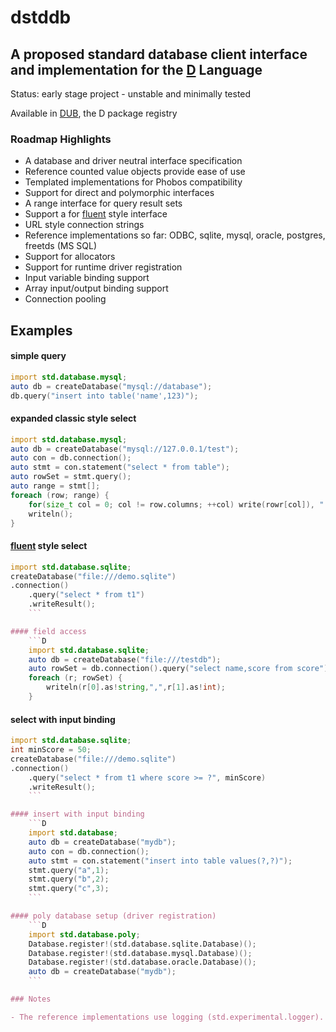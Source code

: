 # dstddb
## A proposed standard database client interface and implementation for the [D](http://dlang.org) Language

Status: early stage project - unstable and minimally tested

Available in [DUB](https://code.dlang.org/packages/dstddb), the D package registry

### Roadmap Highlights
- A database and driver neutral interface specification
- Reference counted value objects provide ease of use
- Templated implementations for Phobos compatibility 
- Support for direct and polymorphic interfaces
- A range interface for query result sets
- Support a for [fluent](http://en.wikipedia.org/wiki/Fluent_interface) style interface
- URL style connection strings
- Reference implementations so far: ODBC, sqlite, mysql, oracle, postgres, freetds (MS SQL)
- Support for allocators
- Support for runtime driver registration
- Input variable binding support
- Array input/output binding support
- Connection pooling

## Examples

#### simple query
```D
import std.database.mysql;
auto db = createDatabase("mysql://database");
db.query("insert into table('name',123)");
```

#### expanded classic style select
```D
import std.database.mysql;
auto db = createDatabase("mysql://127.0.0.1/test");
auto con = db.connection();
auto stmt = con.statement("select * from table");
auto rowSet = stmt.query();
auto range = stmt[];
foreach (row; range) {
    for(size_t col = 0; col != row.columns; ++col) write(rowr[col]), " ");
    writeln();
}

```
#### [fluent](http://en.wikipedia.org/wiki/Fluent_interface) style select
```D
import std.database.sqlite;
createDatabase("file:///demo.sqlite")
.connection()
    .query("select * from t1")
    .writeResult();
    ```

#### field access
    ```D
    import std.database.sqlite;
    auto db = createDatabase("file:///testdb");
    auto rowSet = db.connection().query("select name,score from score");
    foreach (r; rowSet) {
        writeln(r[0].as!string,",",r[1].as!int);
    }

```

#### select with input binding
```D
import std.database.sqlite;
int minScore = 50;
createDatabase("file:///demo.sqlite")
.connection()
    .query("select * from t1 where score >= ?", minScore)
    .writeResult();
    ```

#### insert with input binding
    ```D
    import std.database;
    auto db = createDatabase("mydb");
    auto con = db.connection();
    auto stmt = con.statement("insert into table values(?,?)");
    stmt.query("a",1);
    stmt.query("b",2);
    stmt.query("c",3);
    ```

#### poly database setup (driver registration)
    ```D
    import std.database.poly;
    Database.register!(std.database.sqlite.Database)();
    Database.register!(std.database.mysql.Database)();
    Database.register!(std.database.oracle.Database)();
    auto db = createDatabase("mydb");
    ```

### Notes

- The reference implementations use logging (std.experimental.logger). To hide the info logging, add this line to your package.json file: "versions": ["StdLoggerDisableInfo"].


